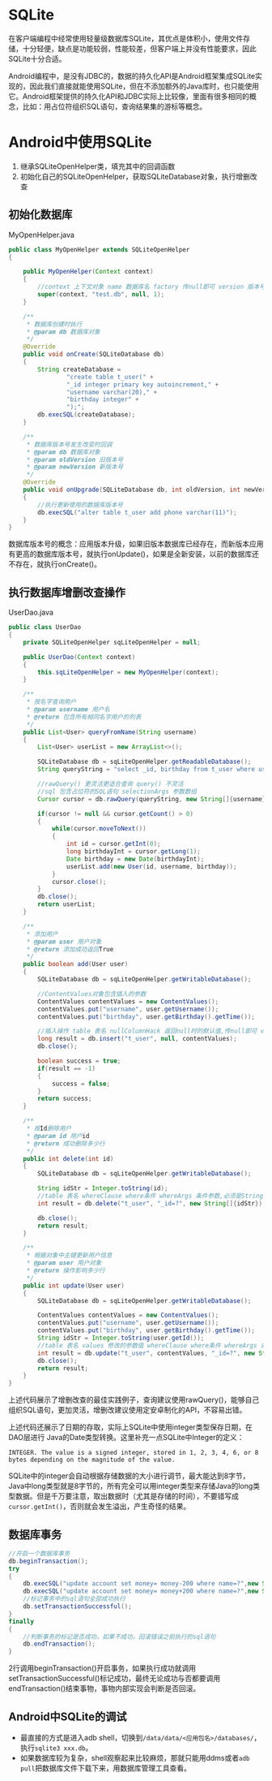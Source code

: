 # SQLite

在客户端编程中经常使用轻量级数据库SQLite，其优点是体积小，使用文件存储，十分轻便，缺点是功能较弱，性能较差，但客户端上并没有性能要求，因此SQLite十分合适。

Android编程中，是没有JDBC的，数据的持久化API是Android框架集成SQLite实现的，因此我们直接就能使用SQLite，但在不添加额外的Java库时，也只能使用它。Android框架提供的持久化API和JDBC实际上比较像，里面有很多相同的概念，比如：用占位符组织SQL语句，查询结果集的游标等概念。

# Android中使用SQLite

1. 继承SQLiteOpenHelper类，填充其中的回调函数
2. 初始化自己的SQLiteOpenHelper，获取SQLiteDatabase对象，执行增删改查

## 初始化数据库

MyOpenHelper.java
```java
public class MyOpenHelper extends SQLiteOpenHelper
{

	public MyOpenHelper(Context context)
	{
		//context 上下文对象 name 数据库名 factory 传null即可 version 版本号
		super(context, "test.db", null, 1);
	}

	/**
	 * 数据库创建时执行
	 * @param db 数据库对象
	 */
	@Override
	public void onCreate(SQLiteDatabase db)
	{
		String createDatabase =
				"create table t_user(" +
				"_id integer primary key autoincrement," +
				"username varchar(20)," +
				"birthday integer" +
				");";
		db.execSQL(createDatabase);
	}

	/**
	 * 数据库版本号发生改变时回调
	 * @param db 数据库对象
	 * @param oldVersion 旧版本号
	 * @param newVersion 新版本号
	 */
	@Override
	public void onUpgrade(SQLiteDatabase db, int oldVersion, int newVersion)
	{
		//执行更新使用的数据库版本号
		db.execSQL("alter table t_user add phone varchar(11)");
	}
}
```

数据库版本号的概念：应用版本升级，如果旧版本数据库已经存在，而新版本应用有更高的数据库版本号，就执行onUpdate()，如果是全新安装，以前的数据库还不存在，就执行onCreate()。

## 执行数据库增删改查操作

UserDao.java
```java
public class UserDao
{
	private SQLiteOpenHelper sqLiteOpenHelper = null;

	public UserDao(Context context)
	{
		this.sqLiteOpenHelper = new MyOpenHelper(context);
	}

	/**
	 * 按名字查询用户
	 * @param username 用户名
	 * @return 包含所有相同名字用户的列表
	 */
	public List<User> queryFromName(String username)
	{
		List<User> userList = new ArrayList<>();

		SQLiteDatabase db = sqLiteOpenHelper.getReadableDatabase();
		String queryString = "select _id, birthday from t_user where username=?;";

		//rawQuery() 更灵活更适合查询 query() 不灵活
		//sql 包含占位符的SQL语句 selectionArgs 参数数组
		Cursor cursor = db.rawQuery(queryString, new String[]{username});

		if(cursor != null && cursor.getCount() > 0)
		{
			while(cursor.moveToNext())
			{
				int id = cursor.getInt(0);
				long birthdayInt = cursor.getLong(1);
				Date birthday = new Date(birthdayInt);
				userList.add(new User(id, username, birthday));
			}
			cursor.close();
		}
		db.close();
		return userList;
	}

	/**
	 * 添加用户
	 * @param user 用户对象
	 * @return 添加成功返回True
	 */
	public boolean add(User user)
	{
		SQLiteDatabase db = sqLiteOpenHelper.getWritableDatabase();

		//ContentValues对象包含插入的参数
		ContentValues contentValues = new ContentValues();
		contentValues.put("username", user.getUsername());
		contentValues.put("birthday", user.getBirthday().getTime());

		//插入操作 table 表名 nullColumnHack 返回null时的默认值,传null即可 values 包含参数的ContentValues对象
		long result = db.insert("t_user", null, contentValues);
		db.close();

		boolean success = true;
		if(result == -1)
		{
			success = false;
		}
		return success;
	}

	/**
	 * 按Id删除用户
	 * @param id 用户id
	 * @return 成功删除多少行
	 */
	public int delete(int id)
	{
		SQLiteDatabase db = sqLiteOpenHelper.getWritableDatabase();

		String idStr = Integer.toString(id);
		//table 表名 whereClause where条件 whereArgs 条件参数,必须是String类型
		int result = db.delete("t_user", "_id=?", new String[]{idStr});

		db.close();
		return result;
	}

	/**
	 * 根据对象中主键更新用户信息
	 * @param user 用户对象
	 * @return 操作影响多少行
	 */
	public int update(User user)
	{
		SQLiteDatabase db = sqLiteOpenHelper.getWritableDatabase();

		ContentValues contentValues = new ContentValues();
		contentValues.put("username", user.getUsername());
		contentValues.put("birthday", user.getBirthday().getTime());
		String idStr = Integer.toString(user.getId());
		//table 表名 values 修改的参数值 whereClause where条件 whereArgs 条件参数,必须是String类型
		int result = db.update("t_user", contentValues, "_id=?", new String[]{idStr});
		db.close();
		return result;
	}
}
```

上述代码展示了增删改查的最佳实践例子，查询建议使用rawQuery()，能够自己组织SQL语句，更加灵活，增删改建议使用定安卓制化的API，不容易出错。

上述代码还展示了日期的存取，实际上SQLite中使用integer类型保存日期，在DAO层进行 Java的Date类型转换。这里补充一点SQLite中Integer的定义：

```
INTEGER. The value is a signed integer, stored in 1, 2, 3, 4, 6, or 8 bytes depending on the magnitude of the value.
```

SQLite中的integer会自动根据存储数据的大小进行调节，最大能达到8字节，Java中long类型就是8字节的，所有完全可以用integer类型来存储Java的long类型数据。但是千万要注意，取出数据时（尤其是存储的时间），不要错写成`cursor.getInt()`，否则就会发生溢出，产生奇怪的结果。

## 数据库事务

```java
//开启一个数据库事务
db.beginTransaction();
try
{
    db.execSQL("update account set money= money-200 where name=?",new String[]{"李四"});
    db.execSQL("update account set money= money+200 where name=?",new String[]{"张三"});
    //标记事务中的sql语句全部成功执行
    db.setTransactionSuccessful();
}
finally
{
    //判断事务的标记是否成功，如果不成功，回滚错误之前执行的sql语句
    db.endTransaction();
}
```

2行调用beginTransaction()开启事务，如果执行成功就调用setTransactionSuccessful()标记成功，最终无论成功与否都要调用endTransaction()结束事物，事物内部实现会判断是否回滚。

## Android中SQLite的调试

* 最直接的方式是进入adb shell，切换到`/data/data/<应用包名>/databases/`，执行`sqlite3 xxx.db`。
* 如果数据库较为复杂，shell观察起来比较麻烦，那就只能用ddms或者`adb pull`把数据库文件下载下来，用数据库管理工具查看。
